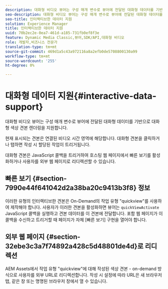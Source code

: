 ```yaml
---
description: 대화형 비디오 뷰어는 구성 매개 변수로 뷰어에 전달된 대화형 데이터를 기반으로 대화형 색상 견본 렌더링을 지원합니다.
seo-description: 대화형 비디오 뷰어는 구성 매개 변수로 뷰어에 전달된 대화형 데이터를 기반으로 대화형 색상 견본 렌더링을 지원합니다.
seo-title: 인터랙티브한 데이터 지원
solution: Experience Manager
title: 인터랙티브한 데이터 지원
uuid: 70b2ec2e-0ea7-461d-a185-731fb0ef8f3e
feature: Dynamic Media Classic,뷰어,SDK/API,대화형 비디오
role: 개발자,비즈니스 전문가
translation-type: tm+mt
source-git-commit: 469d1a5c43a972116a8a2efb0de5708800130a99
workflow-type: tm+mt
source-wordcount: '255'
ht-degree: 0%

---
```



# 대화형 데이터 지원{#interactive-data-support}

대화형 비디오 뷰어는 구성 매개 변수로 뷰어에 전달된 대화형 데이터를 기반으로 대화형 색상 견본 렌더링을 지원합니다.

현재 표시되는 견본은 연결된 비디오 시간 영역에 해당합니다. 대화형 견본을 클릭하거나 탭하면 작성 시 할당된 작업이 트리거됩니다.

대화형 견본은 JavaScript 콜백을 트리거하여 호스팅 웹 페이지에서 빠른 보기를 활성화하거나 사용자를 외부 웹 페이지로 리디렉션할 수 있습니다.

## 빠른 보기 {#section-7990e44f641042d2a38ba20c9413b3f8} 정보

이러한 유형의 인터랙티브한 견본은 On-Demand의 작업 유형 &quot;quickview&quot;를 사용하여 제작해야 합니다. 사용자가 이러한 견본을 활성화하면 뷰어는 `quickViewActivate` JavaScript 콜백을 실행하고 견본 데이터를 이 견본에 전달합니다. 포함 웹 페이지가 이 콜백을 수신하고 트리거할 때 페이지가 자체 [빠른 보기] 구현을 열어야 합니다.

## 외부 웹 페이지 {#section-32ebe3c3a7f74892a428c5d48801de4d}로 리디렉션

AEM Assets에서 작업 유형 &quot;quickview&quot;에 대해 작성된 색상 견본 - on-demand 방식으로 사용자를 외부 URL로 리디렉션합니다. 작성 시 설정에 따라 URL은 새 브라우저 탭, 같은 창 또는 명명된 브라우저 창에서 열 수 있습니다.
